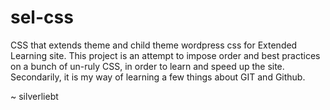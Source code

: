# sel-css
CSS that extends theme and child theme wordpress css for Extended Learning site.
This project is an attempt to impose order and best practices on a bunch of un-ruly CSS, in order to learn and speed up the site.
Secondarily, it is my way of learning a few things about GIT and Github.

~ silverliebt
